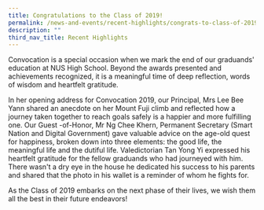 ```yaml
---
title: Congratulations to the Class of 2019!
permalink: /news-and-events/recent-highlights/congrats-to-class-of-2019/
description: ""
third_nav_title: Recent Highlights
---
```

Convocation is a special occasion when we mark the end of our graduands' education at NUS High School. Beyond the awards presented and achievements recognized, it is a meaningful time of deep reflection, words of wisdom and heartfelt gratitude.  
  
In her opening address for Convocation 2019, our Principal, Mrs Lee Bee Yann shared an anecdote on her Mount Fuji climb and reflected how a journey taken together to reach goals safely is a happier and more fulfilling one. Our Guest -of-Honor, Mr Ng Chee Khern, Permanent Secretary (Smart Nation and Digital Government) gave valuable advice on the age-old quest for happiness, broken down into three elements: the good life, the meaningful life and the dutiful life. Valedictorian Tan Yong Yi expressed his heartfelt gratitude for the fellow graduands who had journeyed with him. There wasn't a dry eye in the house he dedicated his success to his parents and shared that the photo in his wallet is a reminder of whom he fights for.  
  
As the Class of 2019 embarks on the next phase of their lives, we wish them all the best in their future endeavors!